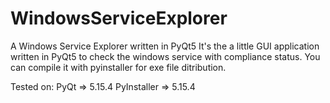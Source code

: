 # WindowsServiceExplorer
A Windows Service Explorer written in PyQt5
It's the a little GUI application written in PyQt5 to check the windows service with compliance status. You can compile it with pyinstaller for exe file ditribution.

Tested on:
PyQt => 5.15.4
PyInstaller => 5.15.4
